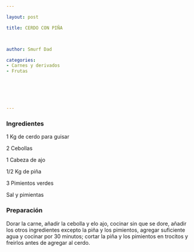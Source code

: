 ```yaml
---

layout: post

title: CERDO CON PIÑA



author: Smurf Dad

categories:
- Carnes y derivados
- Frutas






---
```


<h3>Ingredientes</h3>

1 Kg de cerdo para guisar

2 Cebollas

1 Cabeza de ajo

1/2 Kg de piña

3 Pimientos verdes

Sal y pimientas

<h3>Preparación</h3>

Dorar la carne, añadir la cebolla y elo ajo, cocinar sin que se dore, añadir los otros ingredientes excepto la piña y los pimientos, agregar suficiente agua y cocinar por 30 minutos; cortar la piña y los pimientos en trocitos y freirlos antes de agregar al cerdo.